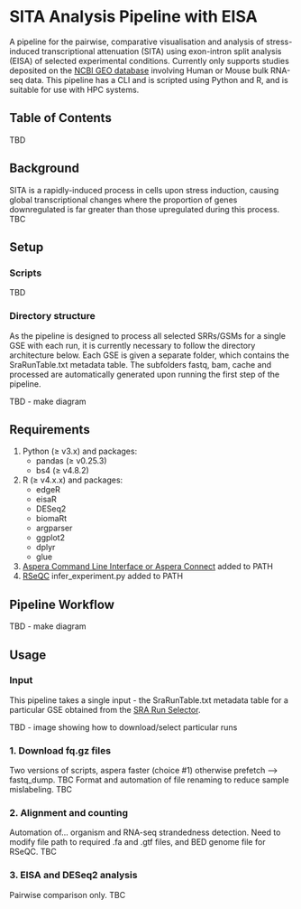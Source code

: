 # SITA Analysis Pipeline with EISA

A pipeline for the pairwise, comparative visualisation and analysis of stress-induced transcriptional attenuation (SITA) using exon-intron split analysis (EISA) of selected experimental conditions. Currently only supports studies deposited on the [NCBI GEO database](https://www.ncbi.nlm.nih.gov/geo/) involving Human or Mouse bulk RNA-seq data. This pipeline has a CLI and is scripted using Python and R, and is suitable for use with HPC systems.

## Table of Contents
TBD

## Background
SITA is a rapidly-induced process in cells upon stress induction, causing global transcriptional changes where the proportion of genes downregulated is far greater than those upregulated during this process. TBC

## Setup
### Scripts
TBD

### Directory structure
As the pipeline is designed to process all selected SRRs/GSMs for a single GSE with each run, it is currently necessary to follow the directory architecture below. Each GSE is given a separate folder, which contains the SraRunTable.txt metadata table. The subfolders fastq, bam, cache and processed are automatically generated upon running the first step of the pipeline.

TBD - make diagram

## Requirements
1. Python (≥ v3.x) and packages:
    - pandas (≥ v0.25.3)
    - bs4 (≥ v4.8.2)
2. R (≥ v4.x.x) and packages:
    - edgeR
    - eisaR
    - DESeq2
    - biomaRt
    - argparser
    - ggplot2
    - dplyr
    - glue
3. [Aspera Command Line Interface or Aspera Connect](https://www.ibm.com/products/aspera/downloads) added to PATH
4. [RSeQC](http://rseqc.sourceforge.net/) infer_experiment.py added to PATH

## Pipeline Workflow
TBD - make diagram

## Usage
### Input
This pipeline takes a single input - the SraRunTable.txt metadata table for a particular GSE obtained from the [SRA Run Selector](https://www.ncbi.nlm.nih.gov/Traces/study/).

TBD - image showing how to download/select particular runs

### 1. Download fq.gz files
Two versions of scripts, aspera faster (choice #1) otherwise prefetch --> fastq_dump. TBC
Format and automation of file renaming to reduce sample mislabeling. TBC

### 2. Alignment and counting
Automation of... organism and RNA-seq strandedness detection. Need to modify file path to required .fa and .gtf files, and BED genome file for RSeQC. TBC

### 3. EISA and DESeq2 analysis
Pairwise comparison only. TBC
